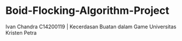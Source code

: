 # Boid-Flocking-Algorithm-Project
Ivan Chandra C14200119 | Kecerdasan Buatan dalam Game Universitas Kristen Petra
